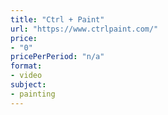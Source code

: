 ```yaml
---
title: "Ctrl + Paint"
url: "https://www.ctrlpaint.com/"
price: 
- "0"
pricePerPeriod: "n/a"
format: 
- video
subject: 
- painting
---
```


